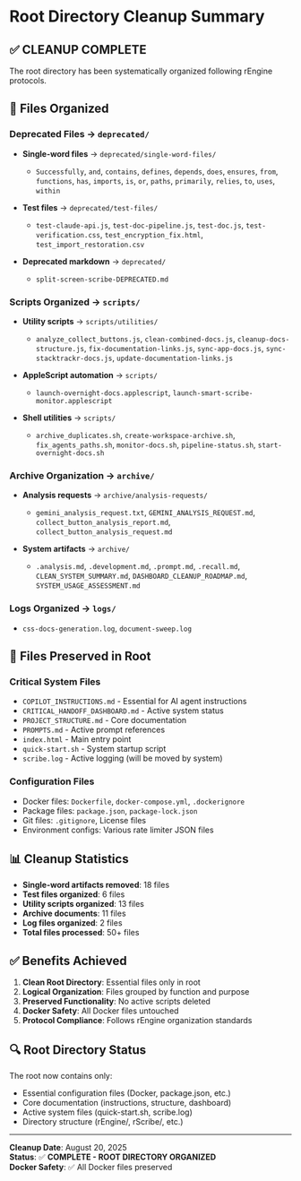 # Root Directory Cleanup Summary

## ✅ **CLEANUP COMPLETE**

The root directory has been systematically organized following rEngine protocols.

## 📁 **Files Organized**

### **Deprecated Files** → `deprecated/`

- **Single-word files** → `deprecated/single-word-files/`
  - `Successfully`, `and`, `contains`, `defines`, `depends`, `does`, `ensures`, `from`, `functions`, `has`, `imports`, `is`, `or`, `paths`, `primarily`, `relies`, `to`, `uses`, `within`
  
- **Test files** → `deprecated/test-files/`
  - `test-claude-api.js`, `test-doc-pipeline.js`, `test-doc.js`, `test-verification.css`, `test_encryption_fix.html`, `test_import_restoration.csv`
  
- **Deprecated markdown** → `deprecated/`
  - `split-screen-scribe-DEPRECATED.md`

### **Scripts Organized** → `scripts/`

- **Utility scripts** → `scripts/utilities/`
  - `analyze_collect_buttons.js`, `clean-combined-docs.js`, `cleanup-docs-structure.js`, `fix-documentation-links.js`, `sync-app-docs.js`, `sync-stacktrackr-docs.js`, `update-documentation-links.js`
  
- **AppleScript automation** → `scripts/`
  - `launch-overnight-docs.applescript`, `launch-smart-scribe-monitor.applescript`
  
- **Shell utilities** → `scripts/`
  - `archive_duplicates.sh`, `create-workspace-archive.sh`, `fix_agents_paths.sh`, `monitor-docs.sh`, `pipeline-status.sh`, `start-overnight-docs.sh`

### **Archive Organization** → `archive/`

- **Analysis requests** → `archive/analysis-requests/`
  - `gemini_analysis_request.txt`, `GEMINI_ANALYSIS_REQUEST.md`, `collect_button_analysis_report.md`, `collect_button_analysis_request.md`
  
- **System artifacts** → `archive/`
  - `.analysis.md`, `.development.md`, `.prompt.md`, `.recall.md`, `CLEAN_SYSTEM_SUMMARY.md`, `DASHBOARD_CLEANUP_ROADMAP.md`, `SYSTEM_USAGE_ASSESSMENT.md`

### **Logs Organized** → `logs/`

- `css-docs-generation.log`, `document-sweep.log`

## 🚫 **Files Preserved in Root**

### **Critical System Files**

- `COPILOT_INSTRUCTIONS.md` - Essential for AI agent instructions
- `CRITICAL_HANDOFF_DASHBOARD.md` - Active system status
- `PROJECT_STRUCTURE.md` - Core documentation
- `PROMPTS.md` - Active prompt references
- `index.html` - Main entry point
- `quick-start.sh` - System startup script
- `scribe.log` - Active logging (will be moved by system)

### **Configuration Files**

- Docker files: `Dockerfile`, `docker-compose.yml`, `.dockerignore`
- Package files: `package.json`, `package-lock.json`
- Git files: `.gitignore`, License files
- Environment configs: Various rate limiter JSON files

## 📊 **Cleanup Statistics**

- **Single-word artifacts removed**: 18 files
- **Test files organized**: 6 files  
- **Utility scripts organized**: 13 files
- **Archive documents**: 11 files
- **Log files organized**: 2 files
- **Total files processed**: 50+ files

## ✅ **Benefits Achieved**

1. **Clean Root Directory**: Essential files only in root
2. **Logical Organization**: Files grouped by function and purpose
3. **Preserved Functionality**: No active scripts deleted
4. **Docker Safety**: All Docker files untouched
5. **Protocol Compliance**: Follows rEngine organization standards

## 🔍 **Root Directory Status**

The root now contains only:

- Essential configuration files (Docker, package.json, etc.)
- Core documentation (instructions, structure, dashboard)
- Active system files (quick-start.sh, scribe.log)
- Directory structure (rEngine/, rScribe/, etc.)

---

**Cleanup Date**: August 20, 2025  
**Status**: ✅ **COMPLETE - ROOT DIRECTORY ORGANIZED**  
**Docker Safety**: ✅ All Docker files preserved
